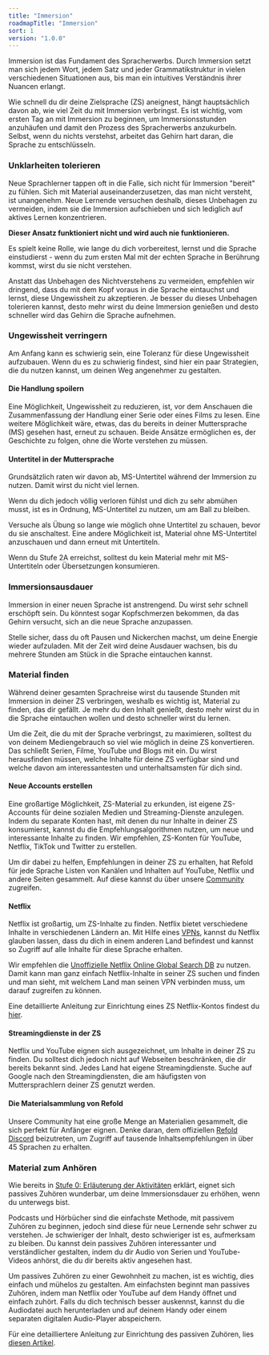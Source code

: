 ```yaml
---
title: "Immersion"
roadmapTitle: "Immersion"
sort: 1
version: "1.0.0"
---
```


Immersion ist das Fundament des Spracherwerbs. Durch Immersion setzt man sich jedem Wort, jedem Satz und jeder Grammatikstruktur in vielen verschiedenen Situationen aus, bis man ein intuitives Verständnis ihrer Nuancen erlangt.

Wie schnell du dir deine Zielsprache (ZS) aneignest, hängt hauptsächlich davon ab, wie viel Zeit du mit Immersion verbringst. Es ist wichtig, vom ersten Tag an mit Immersion zu beginnen, um Immersionsstunden anzuhäufen und damit den Prozess des Spracherwerbs anzukurbeln. Selbst, wenn du nichts verstehst, arbeitet das Gehirn hart daran, die Sprache zu entschlüsseln.

### Unklarheiten tolerieren
Neue Sprachlerner tappen oft in die Falle, sich nicht für Immersion "bereit" zu fühlen. Sich mit Material auseinanderzusetzen, das man nicht versteht, ist unangenehm. Neue Lernende versuchen deshalb, dieses Unbehagen zu vermeiden, indem sie die Immersion aufschieben und sich lediglich auf aktives Lernen konzentrieren.

****Dieser Ansatz funktioniert nicht und wird auch nie funktionieren.****

Es spielt keine Rolle, wie lange du dich vorbereitest, lernst und die Sprache einstudierst - wenn du zum ersten Mal mit der echten Sprache in Berührung kommst, wirst du sie nicht verstehen.

Anstatt das Unbehagen des Nichtverstehens zu vermeiden, empfehlen wir dringend, dass du mit dem Kopf voraus in die Sprache eintauchst und lernst, diese Ungewissheit zu akzeptieren. Je besser du dieses Unbehagen tolerieren kannst, desto mehr wirst du deine Immersion genießen und desto schneller wird das Gehirn die Sprache aufnehmen.

### Ungewissheit verringern
Am Anfang kann es schwierig sein, eine Toleranz für diese Ungewissheit aufzubauen. Wenn du es zu schwierig findest, sind hier ein paar Strategien, die du nutzen kannst, um deinen Weg angenehmer zu gestalten.

#### Die Handlung spoilern
Eine Möglichkeit, Ungewissheit zu reduzieren, ist, vor dem Anschauen die Zusammenfassung der Handlung einer Serie oder eines Films zu lesen. Eine weitere Möglichkeit wäre, etwas, das du bereits in deiner Muttersprache (MS) gesehen hast, erneut zu schauen. Beide Ansätze ermöglichen es, der Geschichte zu folgen, ohne die Worte verstehen zu müssen.

#### Untertitel in der Muttersprache
Grundsätzlich raten wir davon ab, MS-Untertitel während der Immersion zu nutzen. Damit wirst du nicht viel lernen.

Wenn du dich jedoch völlig verloren fühlst und dich zu sehr abmühen musst, ist es in Ordnung, MS-Untertitel zu nutzen, um am Ball zu bleiben.

Versuche als Übung so lange wie möglich ohne Untertitel zu schauen, bevor du sie anschaltest. Eine andere Möglichkeit ist, Material ohne MS-Untertitel anzuschauen und dann erneut mit Untertiteln.

Wenn du Stufe 2A erreichst, solltest du kein Material mehr mit MS-Untertiteln oder Übersetzungen konsumieren.

### Immersionsausdauer
Immersion in einer neuen Sprache ist anstrengend. Du wirst sehr schnell erschöpft sein. Du könntest sogar Kopfschmerzen bekommen, da das Gehirn versucht, sich an die neue Sprache anzupassen.

Stelle sicher, dass du oft Pausen und Nickerchen machst, um deine Energie wieder aufzuladen. Mit der Zeit wird deine Ausdauer wachsen, bis du mehrere Stunden am Stück in die Sprache eintauchen kannst.

### Material finden
Während deiner gesamten Sprachreise wirst du tausende Stunden mit Immersion in deiner ZS verbringen, weshalb es wichtig ist, Material zu finden, das dir gefällt. Je mehr du den Inhalt genießt, desto mehr wirst du in die Sprache eintauchen wollen und desto schneller wirst du lernen.

Um die Zeit, die du mit der Sprache verbringst, zu maximieren, solltest du von deinem Mediengebrauch so viel wie möglich in deine ZS konvertieren. Das schließt Serien, Filme, YouTube und Blogs mit ein. Du wirst herausfinden müssen, welche Inhalte für deine ZS verfügbar sind und welche davon am interessantesten und unterhaltsamsten für dich sind.

#### Neue Accounts erstellen
Eine großartige Möglichkeit, ZS-Material zu erkunden, ist eigene ZS-Accounts für deine sozialen Medien und Streaming-Dienste anzulegen. Indem du separate Konten hast, mit denen du nur Inhalte in deiner ZS konsumierst, kannst du die Empfehlungsalgorithmen nutzen, um neue und interessante Inhalte zu finden. Wir empfehlen, ZS-Konten für YouTube, Netflix, TikTok und Twitter zu erstellen.

Um dir dabei zu helfen, Empfehlungen in deiner ZS zu erhalten, hat Refold für jede Sprache Listen von Kanälen und Inhalten auf YouTube, Netflix und andere Seiten gesammelt. Auf diese kannst du über unsere [Community][join-link] zugreifen.

#### Netflix
Netflix ist großartig, um ZS-Inhalte zu finden. Netflix bietet verschiedene Inhalte in verschiedenen Ländern an. Mit Hilfe eines [VPNs][nord-vpn], kannst du Netflix glauben lassen, dass du dich in einem anderen Land befindest und kannst so Zugriff auf alle Inhalte für diese Sprache erhalten.

Wir empfehlen die [Unoffizielle Netflix Online Global Search DB][unogs] zu nutzen. Damit kann man ganz einfach Netflix-Inhalte in seiner ZS suchen und finden und man sieht, mit welchem Land man seinen VPN verbinden muss, um darauf zugreifen zu können.

Eine detaillierte Anleitung zur Einrichtung eines ZS Netflix-Kontos findest du [hier][netflix-tutorial].

#### Streamingdienste in der ZS
Netflix und YouTube eignen sich ausgezeichnet, um Inhalte in deiner ZS zu finden. Du solltest dich jedoch nicht auf Webseiten beschränken, die dir bereits bekannt sind. Jedes Land hat eigene Streamingdienste. Suche auf Google nach den Streamingdiensten, die am häufigsten von Muttersprachlern deiner ZS genutzt werden.

#### Die Materialsammlung von Refold
Unsere Community hat eine große Menge an Materialien gesammelt, die sich perfekt für Anfänger eignen. Denke daran, dem offiziellen [Refold Discord][join-link] beizutreten, um Zugriff auf tausende Inhaltsempfehlungen in über 45 Sprachen zu erhalten.

### Material zum Anhören
Wie bereits in [Stufe 0: Erläuterung der Aktivitäten][stage-0-activities-explained] erklärt, eignet sich passives Zuhören wunderbar, um deine Immersionsdauer zu erhöhen, wenn du unterwegs bist.

Podcasts und Hörbücher sind die einfachste Methode, mit passivem Zuhören zu beginnen, jedoch sind diese für neue Lernende sehr schwer zu verstehen. Je schwieriger der Inhalt, desto schwieriger ist es, aufmerksam zu bleiben. Du kannst dein passives Zuhören interessanter und verständlicher gestalten, indem du dir Audio von Serien und YouTube-Videos anhörst, die du dir bereits aktiv angesehen hast.

Um passives Zuhören zu einer Gewohnheit zu machen, ist es wichtig, dies einfach und mühelos zu gestalten. Am einfachsten beginnt man passives Zuhören, indem man Netflix oder YouTube auf dem Handy öffnet und einfach zuhört. Falls du dich technisch besser auskennst, kannst du die Audiodatei auch herunterladen und auf deinem Handy oder einem separaten digitalen Audio-Player abspeichern.

Für eine detailliertere Anleitung zur Einrichtung des passiven Zuhören, lies [diesen Artikel][passive-listening-detailed].

[join-link]: /join

[join-link]: /join
[nord-vpn]: https://go.nordvpn.net/aff_c?offer_id=15&aff_id=54960&url_id=902
[netflix-tutorial]: https://www.lindsaydoeslanguages.com/the-ultimate-guide-to-netflix-for-language-learning/
[unogs]: https://unogs.com/
[stage-0-activities-explained]: /simplified/stage-0/a/activities-explained
[passive-listening-detailed]: /roadmap/stage-1/a/passive-listening#Make-Listening-Easy
